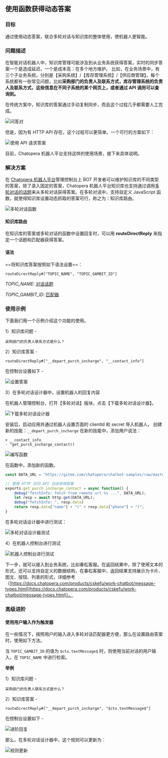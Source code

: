 ## 使用函数获得动态答案

### 目标

通过使用动态答案，联合多轮对话与知识库的整体使用，使机器人更智能。

### 问题描述

在智能对话机器人中，知识库管理可能涉及到从业务系统获得答案，实时的同步答案一个是造成延迟，一个是成本高：在多个地方维护。 比如，在业务场景中，有三个子业务系统，分别是【采购系统】/【库存管理系统】/【供应商管理】。每个系统都有一些常见问题，比如**采购部门的负责人及联系方式，库存管理系统的负责人及联系方式，这些信息在不同子系统的某个网页上，或者通过 API 调用可以查询到。**

在传统方案中，知识库的答案通过手动复制同步，而且这个过程几乎都需要人工完成。

![问答对](../../../images/products/platform/QQ截图20220616155155.png)

但是，因为有 HTTP API 存在，这个过程可以更简单。一个可行的方案如下：

![使用 API 请求答案](../../../images/products/platform/QQ截图20220616155207.png)

目前，Chatopera 机器人平台支持这样的使用场景，接下来具体说明。

### 解决方案

在 [Chatopera 机器人平台](https://bot.chatopera.com/)管理控制台上 BOT 开发者可以维护知识库的不同类型的答案，除了录入固定的答案，Chatopera 机器人平台知识库也支持通过调用[多轮对话的话题](https://docs.chatopera.com/products/chatbot-platform/explanations/query.html)来从多轮对话获得答案。在多轮对话中，支持自定义 JavaScript 函数，就使得知识库设置动态抓取的答案可行，称之为：知识库路由。

![多轮对话函数](../../../images/products/platform/QQ截图20220616155220.png)

#### 知识库路由

在知识库的答案或多轮对话的函数中设置回复时，可以用 **routeDirectReply** 来指定一个话题和匹配器获得答案。

#### 语法

==将知识库答案按照如下语法设置==：

```语法
routeDirectReply#["TOPIC_NAME", "TOPIC_GAMBIT_ID"]
```

_TOPIC_NAME_: [对话话题](https://docs.chatopera.com/products/chatbot-platform/references/glossary.html#对话话题)

_TOPIC_GAMBIT_ID_: [匹配器](https://docs.chatopera.com/products/chatbot-platform/references/glossary.html#匹配器)

### 使用示例

下面我们用一个示例介绍这个功能的使用。

1）知识库问题 -

```语法
采购部门的负责人联系方式是什么？
```

2）知识库答案 -

```语法
routeDirectReply#["__depart_purch_incharge", "__contact_info"]
```

在控制台设置如下 -

![设置答案](../../../images/products/platform/QQ截图20220616155315.png)

3）在多轮对话设计器中，设置机器人的回复内容

在机器人管理控制台，打开【多轮对话】版块，点击【下载多轮对话设计器】。

![下载多轮对话设计器](../../../images/products/platform/QQ截图20220616155328.png)

安装后，启动应用并通过机器人设置页面的 clientId 和 secret 导入机器人。
创建新的技能：`__depart_purch_incharge`
在新的技能中，添加用户说法：

```语法
+ __contact_info
- ^get_purch_incharge_contact()
```

![编写函数](../../../images/products/platform/QQ截图20220616155346.png)

在函数中，添加新的函数。

```JavaScript
const DATA_URL = "https://gitee.com/chatopera/chatbot-samples/raw/master/assets/demo-contact.json"

// 使用 HTTP 访问 API 动态获得答案
exports.get_purch_incharge_contact = async function() {
    debug("fetchInfo: fetch from remote url %s ...", DATA_URL);
    let resp = await http.get(DATA_URL);
    debug("fetchInfo: ", resp.data)
    return resp.data["name"] + "(" + resp.data["phone"] + ")";
}
```

在多轮对话设计器中进行测试：

![多轮对话设计器测试](../../../images/products/platform/QQ截图20220616155420.png)

4）在机器人控制台进行测试

![机器人控制台进行测试](../../../images/products/platform/QQ截图20220616155438.png)

下一步，就可以接入到业务系统，比如春松客服。在返回结果中，除了使用文本的形式，还可以支持自定义的数据结构，在春松客服中，返回结果支持展示为卡片、图文、按钮、列表的形式，详细参考（[https://docs.chatopera.com/products/cskefu/work-chatbot/message-types.html](https://docs.chatopera.com/products/cskefu/work-chatbot/message-types.html)）。

### 高级进阶

#### 使用用户输入作为触发器

在一些情况下，按照用户的输入进入多轮对话匹配器更方便，那么在设置路由答案时，使用如下方法。

当 `TOPIC_GAMBIT_ID` 的值为 `$ctx.textMessage$` 时，则使用当前对话的用户输入，在 `TOPIC_NAME` 中进行检索。

**举例**

1）知识库问题 -

```
采购部门的负责人联系方式是什么？
```

2）知识库答案 -

```语法
routeDirectReply#["__depart_purch_incharge", "$ctx.textMessage$"]
```

在控制台设置如下 -

![进阶回复](../../../images/products/platform/QQ截图20220616155455.png)

那么，在多轮对话设计器中，这个规则可以更新为：

![规则更新](../../../images/products/platform/QQ截图20220616155505.png)
